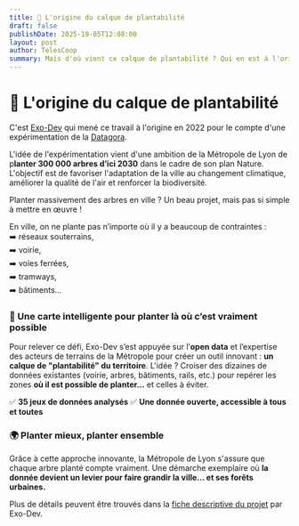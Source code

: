 ```yaml
---
title: 🌳 L'origine du calque de plantabilité
draft: false
publishDate: 2025-19-05T12:08:00
layout: post
author: TelesCoop
summary: Mais d'où vient ce calque de plantabilité ? Qui en est à l'origine et quand ?
---
```

# 🌳 L'origine du calque de plantabilité 

C'est  [Exo-Dev](https://exo-dev.fr/) qui mené ce travail à l'origine en 2022 pour le compte d'une expérimentation de la [Datagora](https://datagora.erasme.org/projets/calque-de-plantabilite/). 

L'idée de l'expérimentation vient d'une ambition de la Métropole de Lyon de p**lanter 300 000 arbres d’ici 2030** dans le cadre de son plan Nature. L'objectif est de favoriser l'adaptation de la ville au changement climatique, améliorer la qualité de l'air et renforcer la biodiversité.

Planter massivement des arbres en ville ? Un beau projet, mais pas si simple à mettre en œuvre !

En ville, on ne plante pas n’importe où il y a beaucoup de contraintes :  
➡️ réseaux souterrains,  
➡️ voirie,  
➡️ voies ferrées,  
➡️ tramways,  
➡️ bâtiments...  

### 🌱 Une carte intelligente pour planter là où c’est vraiment possible

Pour relever ce défi, Exo-Dev s’est appuyée sur l’**open data** et l’expertise des acteurs de terrains de la Métropole pour créer un outil innovant : **un calque de "plantabilité" du territoire**. L'idée ? Croiser des dizaines de données existantes (voirie, arbres, bâtiments, rails, etc.) pour repérer les zones **où il est possible de planter...** et celles à éviter.

✅ **35 jeux de données analysés**
✅ **Une donnée ouverte, accessible à tous et toutes**

### 

### 🌍 Planter mieux, planter ensemble

Grâce à cette approche innovante, la Métropole de Lyon s'assure que chaque arbre planté compte vraiment. Une démarche exemplaire où **la donnée devient un levier pour faire grandir la ville... et ses forêts urbaines.**

Plus de détails peuvent être trouvés dans la [fiche descriptive du projet](https://documents.exo-dev.fr/notice_utilisation_calque_plantabilite_lyon_V1.pdf) par Exo-Dev.
